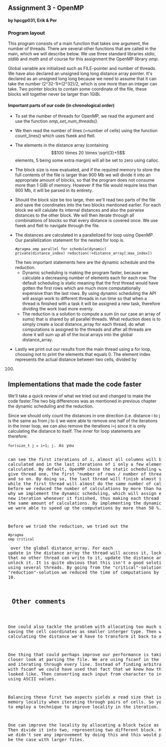 <h2> Assignment 3 - OpenMP </h2> <h4> by hpcgp031, Erik & Per </h4>

<h3> Program layout </h3>

This program consists of a main function that takes one argument, the
number of threads. There are several other functions that are called
in the main, which we will describe below. We use three standard
libraries *stdio*, *stdlib* and *math* and of course for this
assignment the OpenMP library *omp*.

Global variable are initialized such as FILE-pointer and number of
threads. We have also declared an unsigned long long distance array
pointer. It's declared as an unsigned long long because we need to
assume that it can take the number (2^32-1)*(2^32)/2, which is one
more than an integer can take. Two pointer blocks to contain some
coordinate of the file, these blocks will together never be larger
than 1GiBi.

<h4> Important parts of our code (in chronological order) </h4>

+ To set the number of threads for OpenMP, we read the argument and
use the function *omp_set_num_threads()*.

+ We then read the number of lines (=number of cells) using the
function count_lines() which uses fseek and ftell.

+ The elements in the distance array (containing $$100 \times 20
\times \sqrt{3}+5$$ elements, 5 being some extra margin) will all be
set to zero using calloc.

+ The block size is now evaluated, and if the required memory to store
the full contents of the file is larger than 900 Mb we will divide it
into an appropriate amount of blocks, so that the program does not
consume more than 1 GiBi of memory. However if the file would require
less than 900 Mb, it will be parsed in its entirety.

+ Should the block size be too large, then we'll read two parts of the
file and save the coordinates into the two blocks mentioned
earlier. For each block we will calulate its internal distances and
also the pairwise distances to the other block. We will then iterate
through all combinations of blocks so that every distance is covered
once. We use fseek and ftell to navigate through the file.

<ul> <li>The distances are calculated in a parallelized for loop using
OpenMP. Our parallelization statement for the nested for loop
is. <pre><code>#pragma omp parallel for schedule(dynamic)
private(distance_index) reduction(:+distance_array[:max_index])
</pre></code> The two important statements here are the dynamic
schedule and the reduction.  <ul> <li>Dynamic scheduling is making the
program faster, because we calculate a decreasing number of elements
each for each row. The default scheduling is static meaning that the
first thread would have gotten the first rows which are much more
computationally expensive than the last rows. By using dynamic
scheduling the API will assign work to different threads in run time
so that when a thread is finished with a task it will be assigned a
new task, therefore dividing the work load more evenly.</li>

<li> The reduction is a solution to compute a sum (in our case an
array of sums) that is shared by all parallel threads. What reduction
does is to simply create a local distance_array for each thread, do
what computations is assigned to the threads and after all threads are
done it will sum up all of the local arrays into the global
distance_array.</li></ul> </ul>

+ Lastly we print out our results from the main thread using a for
loop, choosing not to print the elements that equals 0. The element
index represents the actual distance between two cells, divided by
100.

<h2> Implementations that made the code faster </h2>

We'll take a quick review of what we tried out and changed to make the
code faster.The two big differences was as mentioned in previous
chapter the dynamic scheduling and the reduction.

Since we should only count the distances in one direction
(i.e. distance i to j is the same as from j to i) we were able to
remove one half of the iterations in the inner loop, we can also
remove the iterations i=j since it is only calculating the distance to
itself. The inner for loop statements are therefore:
<pre><code>for(size_t j = i+1; j<end_index; ++j) </pre></code>. As you
can see the first iterations of i, almost all columns will be
calculated and in the last iterations of i only a few elements will be
calculated. By default, OpenMP chose the static scheduling which will
give thread one, the first "number of rows / number of threads"
threads and so on. By doing so, the last thread will finish almost
immediately while the first thread will almost do the same number of
calculations as before we reduced the number of calculations by more
than half. This is why we implement the dynamic scheduling, which will
assign each thread a new iteration whenever it finished, thus making
each thread do almost the same amount of calculations. By implementing
the dynamic scheduling, we were able to speed up the computations by
more than 50 %.

Before we tried the reduction, we tried out the <pre><code>#pragma omp
critical</pre></code> over the global distance_array. For each update
in the distance array the thread will access it, lock it such that no
other thread can write to it, update the distance array and then
unlock it. It is quite obvious that this isn't a good solution when
using several threads. By going from the "critical"-solution to the
"reduction"-solution we reduced the time of computations by a factor
of 10.

<h2> Other comments </h2>

One could also tackle the problem with allocating too much space by
saving the cell coordinates as smaller interger type. Then when
calculating the distance we'd have to transform it back to a float.

One thing that could perhaps improve our performance is taking a
closer look at parsing the file. We are using fscanf in the main
thread and iterating through every line. Instead of finding arbitrary
floats with fscanf we could have used that fact that we knew how the
input looked like. Then converting each input from character to
interger by using ASCII values.

Balancing these first two aspects yields a read size that is bad for
memory locality when iterating through pairs of cells. So you also
have to employ a technique to improve locality in the iteration.

One can improve the locality by allocating a block twice as
large. Then divide it into two, representing two different
block. However with we didn't see any improvement by doing this and
this would perhaps not be the case with larger files.
